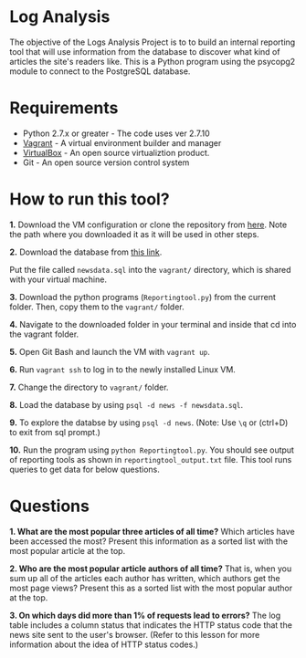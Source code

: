 # Log Analysis 

The objective of the Logs Analysis Project is to to build an internal reporting tool that will use information from the database to discover what kind of articles the site's readers like. This is a Python program using the psycopg2 module to connect to the PostgreSQL database. 

# Requirements
- Python 2.7.x or greater - The code uses ver 2.7.10
- [Vagrant](https://www.vagrantup.com/) - A virtual environment builder and manager
- [VirtualBox](https://www.virtualbox.org/) - An open source virtualiztion product.
- Git - An open source version control system

# How to run this tool?

**1.** Download the VM configuration or clone the repository from [here](https://github.com/udacity/fullstack-nanodegree-vm). Note the path where you downloaded it as it will be used in other steps.

**2.** Download the database from [this link](https://d17h27t6h515a5.cloudfront.net/topher/2016/August/57b5f748_newsdata/newsdata.zip).

Put the file called `newsdata.sql` into the `vagrant/` directory, which is shared with your virtual machine.

**3.** Download the python programs (`Reportingtool.py`) from the current folder. Then, copy them to the `vagrant/` folder.

**4.** Navigate to the downloaded folder in your terminal and inside that cd into the vagrant folder.

**5.** Open Git Bash and launch the VM with `vagrant up`.

**6.** Run `vagrant ssh` to log in to the newly installed Linux VM.

**7.** Change the directory to `vagrant/` folder.

**8.** Load the database by using `psql -d news -f newsdata.sql`.

**9.** To explore the databse by using `psql -d news`. (Note: Use `\q` or (ctrl+D) to exit from sql prompt.)

**10.** Run the program using `python Reportingtool.py`. You should see output of reporting tools as shown in `reportingtool_output.txt` file. This tool runs queries to get data for below questions.

# Questions

**1. What are the most popular three articles of all time?** Which articles have been accessed the most? Present this information as a sorted list with the most popular article at the top.
    
**2. Who are the most popular article authors of all time?** That is, when you sum up all of the articles each author has written, which authors get the most page views? Present this as a sorted list with the most popular author at the top.

**3. On which days did more than 1% of requests lead to errors?** The log table includes a column status that indicates the HTTP status code that the news site sent to the user's browser. (Refer to this lesson for more information about the idea of HTTP status codes.)
